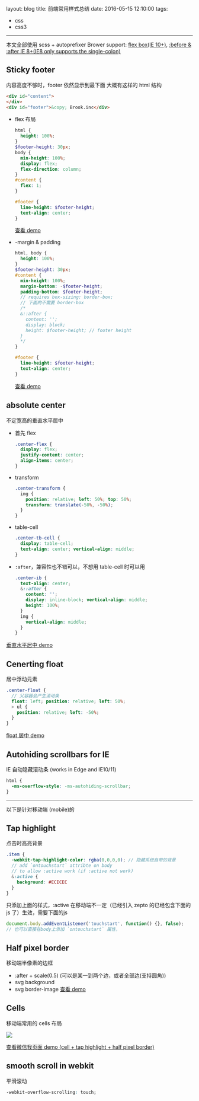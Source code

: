 layout: blog
title: 前端常用样式总结
date: 2016-05-15 12:10:00
tags:
- css
- css3
---

本文全部使用 scss + autoprefixer
Brower support: [flex box(IE 10+)](http://caniuse.com/#search=flex), [:before & :after IE 8+(IE8 only supports the single-colon)](http://caniuse.com/#search=generate)

## Sticky footer

内容高度不够时，footer 依然显示到最下面
大概有这样的 html 结构

```html
<div id="content">
</div>
<div id="footer">&copy; Brook.inc</div>
```

* flex 布局

  ```scss
  html {
    height: 100%;
  }
  $footer-height: 30px;
  body {
    min-height: 100%;
    display: flex;
    flex-direction: column;
  }
  #content {
    flex: 1;
  }

  #footer {
    line-height: $footer-height;
    text-align: center;
  }
  ```
  [查看 demo](http://codepen.io/yangg/pen/dMLgbv)

* -margin & padding

  ```scss
  html, body {
    height: 100%;
  }
  $footer-height: 30px;
  #content {
    min-height: 100%;
    margin-bottom: -$footer-height;
    padding-bottom: $footer-height;
    // requires box-sizing: border-box;
    // 下面的不需要 border-box
    /*
    &::after {
      content: '';
      display: block;
      height: $footer-height; // footer height
    }
    */
  }

  #footer {
    line-height: $footer-height;
    text-align: center;
  }
  ```
  [查看 demo](http://codepen.io/yangg/pen/GZLyQE)

## absolute center
不定宽高的垂直水平居中
* 首先 flex

  ```css
  .center-flex {
    display: flex;
    justify-content: center;
    align-items: center;
  }
  ```


* transform

  ```scss
  .center-transform {
    img {
      position: relative; left: 50%; top: 50%;
      transform: translate(-50%, -50%);
    }
  }
  ```

* table-cell

  ```css
  .center-tb-cell {
    display: table-cell;
    text-align: center; vertical-align: middle;
  }
  ```

* `:after`，兼容性也不错可以，不想用 table-cell 时可以用

  ```scss
  .center-ib {
    text-align: center;
    &::after {
      content: '';
      display: inline-block; vertical-align: middle;
      height: 100%;
    }
    img {
      vertical-align: middle;
    }
  }
  ```

[垂直水平居中 demo](http://codepen.io/yangg/pen/WvbbXd)

## Cenerting float
居中浮动元素
```scss
.center-float {
  // 父容器会产生滚动条
  float: left; position: relative; left: 50%;
  > ul {
    position: relative; left: -50%;
  }
}
```

[float 居中 demo](http://codepen.io/yangg/pen/WvMQqz)

## Autohiding scrollbars for IE
IE 自动隐藏滚动条 (works in Edge and IE10/11)
```css
html {
  -ms-overflow-style: -ms-autohiding-scrollbar;
}
```

---
以下是针对移动端 (mobile)的

## Tap highlight
点击时高亮背景

```scss
.item {
  -webkit-tap-highlight-color: rgba(0,0,0,0); // 隐藏系统自带的背景
  // add `ontouchstart` attribte on body
  // to allow :active work (if :active not work)
  &:active {
    background: #ECECEC
  }
}
```
只添加上面的样式，:active 在移动端不一定（已经引入 zepto 的已经包含下面的 js 了）生效，需要下面的js

```js
document.body.addEventListener('touchstart', function() {}, false);
// 也可以直接在body上添加 `ontouchstart` 属性，
```

## Half pixel border
移动端半像素的边框
* :after + scale(0.5) (可以是某一到两个边，或者全部边(支持圆角))
* svg background
* svg border-image
[查看 demo](http://codepen.io/yangg/pen/dMKmLr)

## Cells
移动端常用的 cells 布局

![](http://ww3.sinaimg.cn/large/006tNbRwgw1f4b1tev5v8j30ci0m8ab3)

[查看微信我页面 demo (cell + tap highlight + half pixel border)](http://codepen.io/yangg/pen/bpJxyj)


## smooth scroll in webkit

平滑滚动

```css
-webkit-overflow-scrolling: touch;
```
